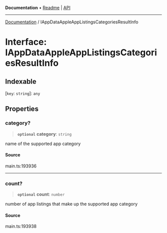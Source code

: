 **Documentation** • [Readme](../README.md) \| [API](../globals.md)

***

[Documentation](../README.md) / IAppDataAppleAppListingsCategoriesResultInfo

# Interface: IAppDataAppleAppListingsCategoriesResultInfo

## Indexable

 \[`key`: `string`\]: `any`

## Properties

### category?

> **`optional`** **category**: `string`

name of the supported app category

#### Source

main.ts:193936

***

### count?

> **`optional`** **count**: `number`

number of app listings that make up the supported app category

#### Source

main.ts:193938
